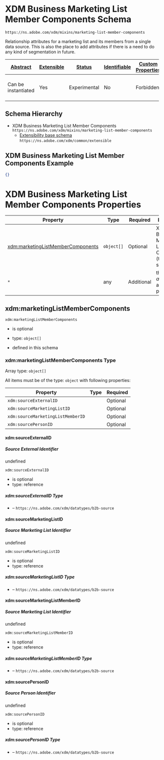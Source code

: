 
# XDM Business Marketing List Member Components Schema

```
https://ns.adobe.com/xdm/mixins/marketing-list-member-components
```

Relationship attributes for a marketing list and its members from a single data source. This is also the place to add attributes if there is a need to do any kind of segmentation in future.

| [Abstract](../../../abstract.md) | [Extensible](../../../extensions.md) | [Status](../../../status.md) | [Identifiable](../../../id.md) | [Custom Properties](../../../extensions.md) | [Additional Properties](../../../extensions.md) | Defined In |
|----------------------------------|--------------------------------------|------------------------------|--------------------------------|---------------------------------------------|-------------------------------------------------|------------|
| Can be instantiated | Yes | Experimental | No | Forbidden | Permitted | [mixins/marketing-list/marketing-list-member-components.schema.json](mixins/marketing-list/marketing-list-member-components.schema.json) |
## Schema Hierarchy

* XDM Business Marketing List Member Components `https://ns.adobe.com/xdm/mixins/marketing-list-member-components`
  * [Extensibility base schema](../../datatypes/extensible.schema.md) `https://ns.adobe.com/xdm/common/extensible`


## XDM Business Marketing List Member Components Example
```json
{}
```

# XDM Business Marketing List Member Components Properties

| Property | Type | Required | Defined by |
|----------|------|----------|------------|
| [xdm:marketingListMemberComponents](#xdmmarketinglistmembercomponents) | `object[]` | Optional | XDM Business Marketing List Member Components (this schema) |
| `*` | any | Additional | this schema *allows* additional properties |

## xdm:marketingListMemberComponents


`xdm:marketingListMemberComponents`
* is optional
* type: `object[]`

* defined in this schema

### xdm:marketingListMemberComponents Type


Array type: `object[]`

All items must be of the type:
`object` with following properties:


| Property | Type | Required |
|----------|------|----------|
| `xdm:sourceExternalID`|  | Optional |
| `xdm:sourceMarketingListID`|  | Optional |
| `xdm:sourceMarketingListMemberID`|  | Optional |
| `xdm:sourcePersonID`|  | Optional |



#### xdm:sourceExternalID
##### Source External Identifier

undefined

`xdm:sourceExternalID`
* is optional
* type: reference

##### xdm:sourceExternalID Type


* []() – `https://ns.adobe.com/xdm/datatypes/b2b-source`







#### xdm:sourceMarketingListID
##### Source Marketing List Identifier

undefined

`xdm:sourceMarketingListID`
* is optional
* type: reference

##### xdm:sourceMarketingListID Type


* []() – `https://ns.adobe.com/xdm/datatypes/b2b-source`







#### xdm:sourceMarketingListMemberID
##### Source Marketing List Identifier

undefined

`xdm:sourceMarketingListMemberID`
* is optional
* type: reference

##### xdm:sourceMarketingListMemberID Type


* []() – `https://ns.adobe.com/xdm/datatypes/b2b-source`







#### xdm:sourcePersonID
##### Source Person Identifier

undefined

`xdm:sourcePersonID`
* is optional
* type: reference

##### xdm:sourcePersonID Type


* []() – `https://ns.adobe.com/xdm/datatypes/b2b-source`











